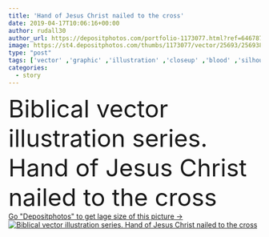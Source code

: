 ```yaml
---
title: 'Hand of Jesus Christ nailed to the cross'
date: 2019-04-17T10:06:16+00:00
author: rudall30
author_url: https://depositphotos.com/portfolio-1173077.html?ref=64678756
image: https://st4.depositphotos.com/thumbs/1173077/vector/25693/256938002/api_thumb_450.jpg?forcejpeg=true
type: "post"
tags: ['vector' ,'graphic' ,'illustration' ,'closeup' ,'blood' ,'silhouette' ,'hand' ,'easter' ,'symbol' ,'icon' ,'cross' ,'arm' ,'god' ,'religion' ,'nail' ,'faith' ,'lamb' ,'history' ,'good' ,'historical' ,'suffering' ,'story' ,'passion' ,'sacrifice' ,'series' ,'christianity' ,'salvation' ,'christ' ,'savior' ,'religious' ,'catholicism' ,'jesus' ,'spiritual' ,'bible' ,'prophet' ,'crucifixion' ,'biblical' ,'crucifix' ,'calvary' ,'redemption' ,'friday' ,'redeemer' ,'torture' ,'crucified' ,'stigmata' ,'messiah' ,'torment' ,'nailed' ,'martyrdom' ,'crucifixed' ]
categories: 
  - story
---
```

<div aling="center">
            <font size="60"> Biblical vector illustration series. Hand of Jesus Christ nailed to the cross</font>   
</div>
<div>
    <a href='https://st4.depositphotos.com/thumbs/1173077/vector/25693/256938002/api_thumb_450.jpg?forcejpeg=true?ref=64678756' target=_blank > Go "Depositphotos" to get lage size of this picture ->
        <img href='https://st4.depositphotos.com/thumbs/1173077/vector/25693/256938002/api_thumb_450.jpg?forcejpeg=true?ref=64678756' src='https://st4.depositphotos.com/1173077/25693/v/950/depositphotos_256938002-stock-illustration-hand-of-jesus-christ-nailed.jpg?forcejpeg=true' alt='Biblical vector illustration series. Hand of Jesus Christ nailed to the cross' >
    </a>
</div>
